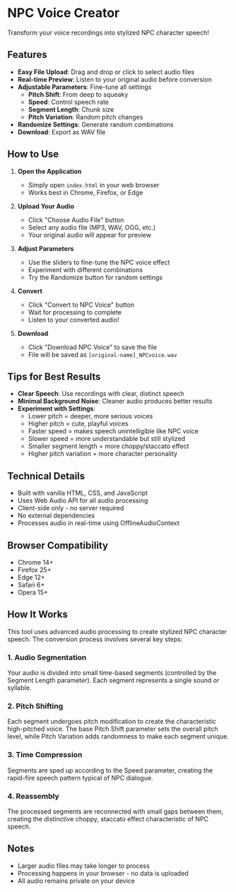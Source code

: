 # NPC Voice Creator

Transform your voice recordings into stylized NPC character speech!

## Features

- **Easy File Upload**: Drag and drop or click to select audio files
- **Real-time Preview**: Listen to your original audio before conversion
- **Adjustable Parameters**: Fine-tune all settings
  - **Pitch Shift**: From deep to squeaky
  - **Speed**: Control speech rate
  - **Segment Length**: Chunk size
  - **Pitch Variation**: Random pitch changes
- **Randomize Settings**: Generate random combinations
- **Download**: Export as WAV file

## How to Use

1. **Open the Application**
   - Simply open `index.html` in your web browser
   - Works best in Chrome, Firefox, or Edge

2. **Upload Your Audio**
   - Click "Choose Audio File" button
   - Select any audio file (MP3, WAV, OGG, etc.)
   - Your original audio will appear for preview

3. **Adjust Parameters**
   - Use the sliders to fine-tune the NPC voice effect
   - Experiment with different combinations
   - Try the Randomize button for random settings

4. **Convert**
   - Click "Convert to NPC Voice" button
   - Wait for processing to complete
   - Listen to your converted audio!

5. **Download**
   - Click "Download NPC Voice" to save the file
   - File will be saved as `[original-name]_NPCvoice.wav`

## Tips for Best Results

- **Clear Speech**: Use recordings with clear, distinct speech
- **Minimal Background Noise**: Cleaner audio produces better results
- **Experiment with Settings**: 
  - Lower pitch = deeper, more serious voices
  - Higher pitch = cute, playful voices
  - Faster speed = makes speech unintelligible like NPC voice
  - Slower speed = more understandable but still stylized
  - Smaller segment length = more choppy/staccato effect
  - Higher pitch variation = more character personality

## Technical Details

- Built with vanilla HTML, CSS, and JavaScript
- Uses Web Audio API for all audio processing
- Client-side only - no server required
- No external dependencies
- Processes audio in real-time using OfflineAudioContext

## Browser Compatibility

- Chrome 14+
- Firefox 25+
- Edge 12+
- Safari 6+
- Opera 15+

## How It Works

This tool uses advanced audio processing to create stylized NPC character speech. The conversion process involves several key steps:

### 1. Audio Segmentation
Your audio is divided into small time-based segments (controlled by the Segment Length parameter). Each segment represents a single sound or syllable.

### 2. Pitch Shifting
Each segment undergoes pitch modification to create the characteristic high-pitched voice. The base Pitch Shift parameter sets the overall pitch level, while Pitch Variation adds randomness to make each segment unique.

### 3. Time Compression
Segments are sped up according to the Speed parameter, creating the rapid-fire speech pattern typical of NPC dialogue.

### 4. Reassembly
The processed segments are reconnected with small gaps between them, creating the distinctive choppy, staccato effect characteristic of NPC speech.

## Notes

- Larger audio files may take longer to process
- Processing happens in your browser - no data is uploaded
- All audio remains private on your device



